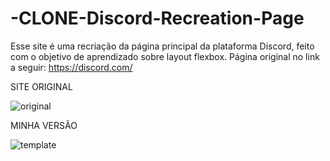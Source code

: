 # -CLONE-Discord-Recreation-Page
Esse site é uma recriação da página principal da plataforma Discord, feito com o objetivo de aprendizado sobre layout flexbox. Página original no link a seguir: https://discord.com/

SITE ORIGINAL

![original](https://user-images.githubusercontent.com/30660841/185688325-e2c21128-7396-4a6e-bd7d-99fd5c624853.png)



MINHA VERSÃO

![template](https://user-images.githubusercontent.com/30660841/185688358-a2f200da-25b4-423a-bf74-76cc2bf97e19.png)
